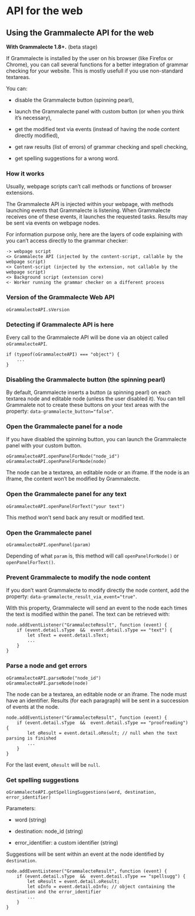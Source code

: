 # API for the web

## Using the Grammalecte API for the web

**With Grammalecte 1.8+.** (beta stage)

If Grammalecte is installed by the user on his browser (like Firefox or Chrome), you can call
several functions for a better integration of grammar checking for your website. This is mostly usefull
if you use non-standard textareas.

You can:

- disable the Grammalecte button (spinning pearl),

- launch the Grammalecte panel with custom button (or when you think it’s necessary),

- get the modified text via events (instead of having the node content directly modified),

- get raw results (list of errors) of grammar checking and spell checking,

- get spelling suggestions for a wrong word.


### How it works

Usually, webpage scripts can’t call methods or functions of browser extensions.

The Grammalecte API is injected within your webpage, with methods launching events that Grammalecte is listening. When Grammalecte receives one of these events, it launches the requested tasks. Results may be sent via events on webpage nodes.

For information purpose only, here are the layers of code explaining with you can’t access directly to the grammar checker:

    ·> webpage script
    <> Grammalecte API (injected by the content-script, callable by the webpage script)
    <> Content-script (injected by the extension, not callable by the webpage script)
    <> Background script (extension core)
    <· Worker running the grammar checker on a different process

### Version of the Grammalecte Web API

    oGrammalecteAPI.sVersion


### Detecting if Grammalecte API is here

Every call to the Grammalecte API will be done via an object called `oGrammalecteAPI`.

    if (typeof(oGrammalecteAPI) === "object") {
        ...
    }


### Disabling the Grammalecte button (the spinning pearl)

By default, Grammalecte inserts a button (a spinning pearl) on each textarea node and editable node (unless the user disabled it).
You can tell Grammalete not to create these buttons on your text areas with the property: `data-grammalecte_button="false"`.


### Open the Grammalecte panel for a node

If you have disabled the spinning button, you can launch the Grammalecte panel with your custom button.

    oGrammalecteAPI.openPanelForNode("node_id")
    oGrammalecteAPI.openPanelForNode(node)

The node can be a textarea, an editable node or an iframe.
If the node is an iframe, the content won’t be modified by Grammalecte.


### Open the Grammalecte panel for any text

    oGrammalecteAPI.openPanelForText("your text")

This method won’t send back any result or modified text.


### Open the Grammalecte panel

    oGrammalecteAPI.openPanel(param)

Depending of what `param` is, this method will call `openPanelForNode()` or `openPanelForText()`.


### Prevent Grammalecte to modify the node content

If you don’t want Grammalecte to modify directly the node content, add the property: `data-grammalecte_result_via_event="true"`.

With this property, Grammalecte will send an event to the node each times the text is modified within the panel.
The text can be retrieved with:

    node.addEventListener("GrammalecteResult", function (event) {
        if (event.detail.sType  &&  event.detail.sType == "text") {
            let sText = event.detail.sText;
            ...
        }
    }


### Parse a node and get errors

    oGrammalecteAPI.parseNode("node_id")
    oGrammalecteAPI.parseNode(node)

The node can be a textarea, an editable node or an iframe. The node must have an identifier.
Results (for each paragraph) will be sent in a succession of events at the node.

    node.addEventListener("GrammalecteResult", function (event) {
        if (event.detail.sType  &&  event.detail.sType == "proofreading") {
            let oResult = event.detail.oResult; // null when the text parsing is finished
            ...
        }
    }

For the last event, `oResult` will be `null`.


### Get spelling suggestions

    oGrammalecteAPI.getSpellingSuggestions(word, destination, error_identifier)

Parameters:

- word (string)

- destination: node_id (string)

- error_identifier: a custom identifier (string)

Suggestions will be sent within an event at the node identified by `destination`.

    node.addEventListener("GrammalecteResult", function (event) {
        if (event.detail.sType  &&  event.detail.sType == "spellsugg") {
            let oResult = event.detail.oResult;
            let oInfo = event.detail.oInfo; // object containing the destination and the error_identifier
            ...
        }
    }
